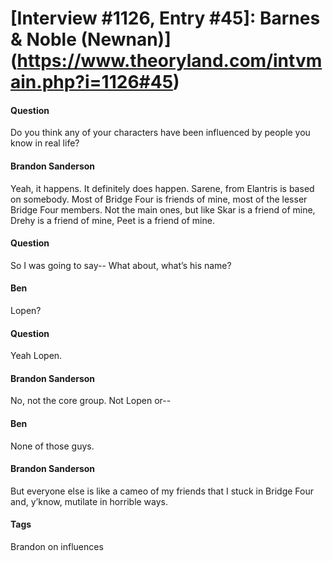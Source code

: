 # [Interview #1126, Entry #45]: Barnes & Noble (Newnan)](https://www.theoryland.com/intvmain.php?i=1126#45)

#### Question

Do you think any of your characters have been influenced by people you know in real life?

#### Brandon Sanderson

Yeah, it happens. It definitely does happen. Sarene, from Elantris is based on somebody. Most of Bridge Four is friends of mine, most of the lesser Bridge Four members. Not the main ones, but like Skar is a friend of mine, Drehy is a friend of mine, Peet is a friend of mine.

#### Question

So I was going to say-- What about, what’s his name?

#### Ben

Lopen?

#### Question

Yeah Lopen.

#### Brandon Sanderson

No, not the core group. Not Lopen or--

#### Ben

None of those guys.

#### Brandon Sanderson

But everyone else is like a cameo of my friends that I stuck in Bridge Four and, y’know, mutilate in horrible ways.

#### Tags

Brandon on influences

